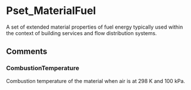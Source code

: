# Pset_MaterialFuel

A set of extended material properties of fuel energy typically used within the context of building services and flow distribution systems.
<!-- end of short definition -->

## Comments

### CombustionTemperature

Combustion temperature of the material when air is at 298 K and 100 kPa.

